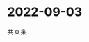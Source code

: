 # 2022-09-03

共 0 条

<!-- BEGIN WEIBO -->
<!-- 最后更新时间 Sat Sep 03 2022 20:08:07 GMT+0800 (China Standard Time) -->

<!-- END WEIBO -->
